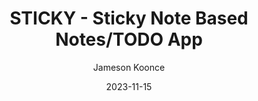 ---
title: STICKY - Sticky Note Based Notes/TODO App
description: This platform would be a new notes app organized into sticky notes where related notes would go onto the same sticky note. That being said, related sticky notes could be sorted into groups. For example, a student could have a sticky note for each class and all the classes would be a group. Then, they could have a school group, personal group, etc. At the same time, every note associated with a date becomes a TODO! It's that simple! I imgine a really intuitive "flowy" UI where users can drag around sitcky notes throughout different groups and the other sticky notes would adjust accordingly. It's important to note that when I write "notes" I mean little reminders not classnotes per say.
date: 2023-11-15
author: Jameson Koonce
img: ../static/img/sticky.png
tags:
  - productivity
---